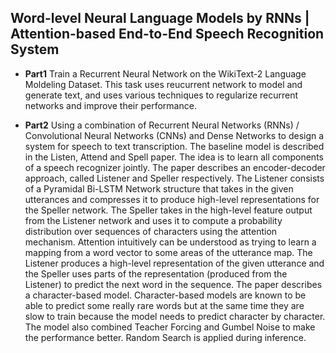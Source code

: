 ## Word-level Neural Language Models by RNNs | Attention-based End-to-End Speech Recognition System
- <b>Part1</b>
Train a Recurrent Neural Network on the WikiText-2 Language Moldeling Dataset. This task uses reucurrent network to model and generate text, and uses various techniques to regularize recurrent networks and improve their performance.

- <b>Part2</b>
 Using a combination of Recurrent Neural Networks (RNNs) / Convolutional Neural Networks (CNNs) and Dense Networks to design a system for speech to text transcription. The baseline model is described in the Listen, Attend and Spell  paper. The idea is to learn all components of a speech recognizer jointly. The paper describes an encoder-decoder approach, called Listener and Speller respectively. The Listener consists of a Pyramidal Bi-LSTM Network structure that takes in the given utterances and compresses it to produce high-level representations for the Speller network. The Speller takes in the high-level feature output from the Listener network and uses it to compute a probability distribution over sequences of characters using the attention mechanism. Attention intuitively can be understood as trying to learn a mapping from a word vector to some areas of the utterance map. The Listener produces a high-level representation of the given utterance and the Speller uses parts of the representation (produced from the Listener) to predict the next word in the sequence. The paper describes a character-based model. Character-based models are known to be able to predict some really rare words but at the same time they are slow to train because the model needs to predict character by character. The model also combined Teacher Forcing and Gumbel Noise to make the performance better. Random Search is applied during inference.